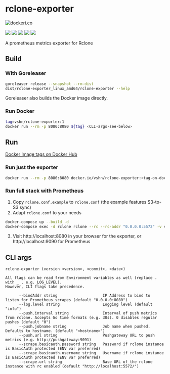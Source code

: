 # rclone-exporter

[![dockeri.co](https://dockeri.co/image/vshn/rclone-exporter)](https://hub.docker.com/r/vshn/rclone-exporter)

![](https://img.shields.io/github/workflow/status/vshn/rclone-exporter/Release)
![](https://img.shields.io/github/v/release/vshn/rclone-exporter?include_prereleases)
![](https://img.shields.io/github/issues-raw/vshn/rclone-exporter)
![](https://img.shields.io/github/issues-pr-raw/vshn/rclone-exporter)
![](https://img.shields.io/github/license/vshn/rclone-exporter)

A prometheus metrics exporter for Rclone

## Build

### With Goreleaser

```bash
goreleaser release --snapshot --rm-dist
dist/rclone-exporter_linux_amd64/rclone-exporter --help
```

Goreleaser also builds the Docker image directly.

### Run Docker

```bash
tag=vshn/rclone-exporter:1
docker run --rm -p 8080:8080 ${tag} <CLI-args-see-below>
```

## Run

[Docker Image tags on Docker Hub](https://hub.docker.com/r/vshn/rclone-exporter/tags)

### Run just the exporter

```bash
docker run --rm -p 8080:8080 docker.io/vshn/rclone-exporter:<tag-on-docker-hub> <CLI-args-see-below>
```

### Run full stack with Prometheus

1. Copy `rclone.conf.example` to `rclone.conf` (the example features S3-to-S3 sync)
2. Adapt `rclone.conf` to your needs

```bash
docker-compose up --build -d
docker-compose exec -d rclone rclone --rc --rc-addr "0.0.0.0:5572" -v sync source:bucket target:bucket
```

3. Visit http://localhost:8080 in your browser for the exporter, or http://localhost:9090 for Prometheus

## CLI args

```console
rclone-exporter (version <version>, <commit>, <date>)

All flags can be read from Environment variables as well (replace . with _ , e.g. LOG_LEVEL).
However, CLI flags take precedence.

      --bindAddr string                    IP Address to bind to listen for Prometheus scrapes (default "0.0.0.0:8080")
      --log.level string                   Logging level (default "info")
      --push.interval string               Interval of push metrics from rclone. Accepts Go time formats (e.g. 30s). 0 disables regular pushes (default "0")
      --push.jobname string                Job name when pushed. Defaults to hostname. (default "<hostname>")
      --push.url string                    Pushgateway URL to push metrics (e.g. http://pushgateway:9091)
      --scrape.basicauth.password string   Password if rclone instance is BasicAuth protected (ENV var preferred)
      --scrape.basicauth.username string   Username if rclone instance is BasicAuth protected (ENV var preferred)
      --scrape.url string                  Base URL of the rclone instance with rc enabled (default "http://localhost:5572/")
```
